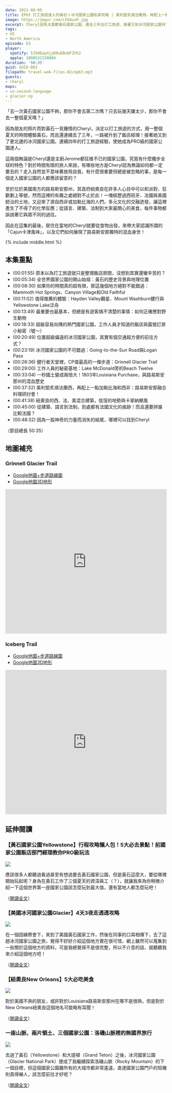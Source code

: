 ```yaml
---
date: 2021-08-05
title: EP63 打工旅遊達人的黃石＋冰河國家公園私房攻略 | 美利堅炙燒法蘭西，再配上一點加勒比海和西非：品嚐路易斯安那的Cajun風味 ft. 雪柔的走跳日誌 Cheryl
image: https://imgur.com/LF6AuoP.jpg
excerpt: Cheryl因為太喜歡黃石國家公園，連去三年去打工旅遊，接著又到冰河國家公園待了一個夏天，成為不折不扣的國家公園達人，這集就由她來分享工作人員視角的私房攻略；而節目的後段，我們會轉移陣地到美國南方的路易斯安那州，Cheryl會從食物出發，來帶大家認識所謂的「Cajun卡津風味」，與那裡多元文化交融的混血身世！
tags:
- US
- North America
episode: 63
player:
  spotify: 5J9dEopXjyD0uEBoQFZVh2
  apple: 1000531150804
duration: '50:35'
guid: GUID-063
filepath: travel-wok-files-02/ep63.mp3
guests:
- cheryl
maps:
- us-second-language
- glacier-np
---
```


「去一次黃石國家公園不夠，那你不會去第二次嗎？只去玩幾天嫌太少，那你不會去一整個夏天嗎？」

因為朋友的照片而對黃石一見鍾情的Cheryl，決定以打工旅遊的方式，用一整個夏天的時間體驗黃石，而且還連續去了三年，一路被升到了飯店經理！接著她又到了更北邊的冰河國家公園。連續四年的打工旅遊經驗，使她成為PRO級的國家公園達人。

這兩個無論是Cheryl還是主廚Jerome都狂推不已的國家公園，究竟有什麼獨步全球的特色？對於時間有限的旅人來說，有哪些地方是Cheryl認為無論如何都一定要去的？走入自然並不意味著放飛自我，有什麼很重要但總是被忽略的事，是每一個走入國家公園的人都應該留意的？

至於位於美國南方的路易斯安那州，其首府紐奧良在許多人心目中可以和派對、狂歡劃上等號，然而這裡的有趣之處絕對不止於此！一塊經歷過西班牙、法國與美國統治的土地，又迎來了源自西非或加勒比海的人們，多元文化的交融迸發，讓這裡產生了不得了的化學反應；從語言、建築、法制到大家最關心的美食，每件事物都訴說著它與眾不同的過往。

因此在這集的最後，居住在當地的Cheryl就要從食物出發，來帶大家認識所謂的「Cajun卡津風味」，以及它們如何展現了路易斯安那獨特的混血身世！

{% include middle.html %}

## 本集重點

* (00:01:55) 原本以為打工旅遊就只是整理飯店房間，沒想到其實還蠻辛苦的？
* (00:05:34) 全世界國家公園的開山始祖：黃石的歷史背景與地理位置
* (00:08:30) 如果你的時間真的超有限，那這幾個地方絕對不能錯過：Mammoth Hot Springs、Canyon Village和Old Faithful
* (00:11:02) 值得推薦的體驗：Hayden Valley觀星、Mount Washburn健行與Yellowstone Lake泛舟
* (00:13:49) 最重要也最基本，但總是有遊客搞不清楚的事情：如何正確應對野生動物
* (00:18:33) 超級容易向隅的熱門國家公園，工作人員才知道的飯店與露營訂房小秘密（噓～）
* (00:20:49) 位置超級偏遠的冰河國家公園，其實有個交通超方便的前往方式？
* (00:23:19) 冰河國家公園的不可錯過：Going-to-the-Sun Road與Logan Pass
* (00:26:36) 健行者天堂裡，CP值最高的一條步道：Grinnell Glacier Trail
* (00:29:00) 工作人員的秘密基地：Lake McDonald旁的Beach Twelve
* (00:33:04) 一秒國土變成兩倍大！1803年Louisiana Purchase，與路易斯安那州的混血歷史
* (00:37:32) 美利堅炙燒法蘭西，再配上一點加勒比海和西非：路易斯安那融合料理研討會！
* (00:41:38) 紐奧良的西、法、美混合建築，低窪的地勢與卡翠納颶風
* (00:45:00) 從建築、語言到法制，到處都有法國文化的痕跡！而且還要拼誰比較法國？
* (00:48:32) 因為一股神奇的力量而消失的結尾，哪裡可以找到Cheryl

（節目總長 50:35）

## 地圖補充

### Grinnell Glacier Trail

* [Google地圖+步道路線圖](https://goo.gl/maps/iyG57vaHypJkFs8y8)
* [Google地圖3D地形](https://goo.gl/maps/iwy2nmy8yr44t6jWA)

<iframe src="https://www.google.com/maps/embed?pb=!1m28!1m12!1m3!1d32371.722214319794!2d-113.73252622318988!3d48.778539945486955!2m3!1f0!2f0!3f0!3m2!1i1024!2i768!4f13.1!4m13!3e2!4m5!1s0x5368b21013fd9cfd%3A0xf505254ad6191bd2!2sGrinnell%20Glacier%20Trailhead%2C%20Browning%2C%20MT!3m2!1d48.797087399999995!2d-113.6684396!4m5!1s0x5368ae8f36824a73%3A0x3bb82cde5d677957!2sGrinnell%20Glacier%20Trail%20End%2C%20Grinnell%20Glacier%20Trail%2C%20Browning%2C%20MT!3m2!1d48.7600026!2d-113.7295266!5e1!3m2!1sen!2sus!4v1628471077837!5m2!1sen!2sus" width="100%" height="450" style="border:0;" allowfullscreen="" loading="lazy"></iframe>

### Iceberg Trail

* [Google地圖+步道路線圖](https://goo.gl/maps/UDq6nSCGBGXRaT4N7)
* [Google地圖3D地形](https://goo.gl/maps/4mjkDrZ5yZPeVN8V6)

<iframe src="https://www.google.com/maps/embed?pb=!1m24!1m8!1m3!1d23423.682942910436!2d-113.7387197!3d48.8078628!3m2!1i1024!2i768!4f13.1!4m13!3e2!4m5!1s0x5368b20c283fe125%3A0x3ba533a17933d096!2sIceberg%20Ptarmigan%20Trailhead%2C%20Browning%2C%20MT!3m2!1d48.7996774!2d-113.6790011!4m5!1s0x5368ad090083ea09%3A0x4f1a7ecb1430881d!2sIceberg%20Lake%2C%20Montana!3m2!1d48.8120134!2d-113.7480259!5e1!3m2!1sen!2sus!4v1628470957531!5m2!1sen!2sus" width="100%" height="450" style="border:0;" allowfullscreen="" loading="lazy"></iframe>

## 延伸閱讀

### 【黃石國家公園Yellowstone】行程攻略懶人包！5大必去景點！前國家公園飯店部門經理教你PRO級玩法

![](https://cherylnotathome.com/wp-content/uploads/2020/04/螢幕快照-2020-04-30-下午1.03.17-1.png)

應該很多人都聽過看過甚至有想過要去黃石國家公園，但是黃石這麼大，要從哪裡開始玩起呢？身為在黃石工作了三個夏天的資深員工（？），就讓我來為你稍微介紹一下這個世界第一座國家公園該怎麼玩到最大值，還有當地人都怎麼玩吧！

（[閱讀全文](https://cherylnotathome.com/planning-yellowstone-tour-locations)）

### 【美國冰河國家公園Glacier】4天3夜走透透攻略

![](https://cherylnotathome.com/wp-content/uploads/2020/04/Grinnell-Glacier.png)

在一個因緣際會下，來到了美國黃石國家工作，然後在同事的口耳相傳下，去了這趟冰河國家公園之旅，覺得不好好介紹這個地方實在很可惜，網上雖然可以蒐集到一些關於這個地方的資料，可是我總覺得不是很完整，所以不介意的話，就聽聽我來介紹這個地方吧！

（[閱讀全文](https://cherylnotathome.com/glacier-national-park-4-days-planning)）

### 【紐奧良New Orleans】5大必吃美食

![](https://cherylnotathome.com/wp-content/uploads/2021/01/IMG_7115.jpg)

對於美國不熟的朋友，或許對於Louisiana路易斯安那州在哪不是很熟，但是對於New Orleans紐奧良這個地名可能略有耳聞！

（[閱讀全文](https://cherylnotathome.com/food-in-new-orleans)）

### 一座山脈、兩片領土、三個國家公園：洛磯山脈裡的無國界旅行

![](https://lifetimesojournertravel.files.wordpress.com/2017/10/f57fe-rockies2017.png)

去過了黃石（Yellowstone）和大提頓（Grand Teton）之後，冰河國家公園（Glacier National Park）便成了我繼續探索洛磯山脈（Rocky Mountain）的下一個目標，但這個國家公園離所有的大城市都非常遙遠，直達國家公園門戶的班機則貴得嚇人，該怎麼前往才好呢？

（[閱讀全文](/2017/10/07/rocky-mountain)）
